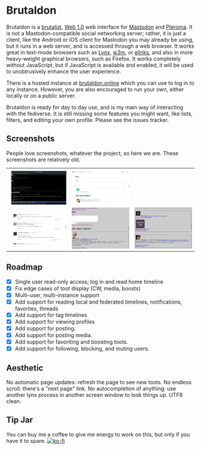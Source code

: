 # Brutaldon

Brutaldon is a [brutalist][0], [Web 1.0][0.5] web interface for [Mastodon][1] and [Pleroma][p]. It is not a Mastodon-compatible social networking server; rather, it is just a client, like the Android or iOS client for Mastodon you may already be using, but it runs in a web server, and is accessed through a web browser. It works great in text-mode browsers such as [Lynx][2], [w3m][3], or [elinks][4], and also in more heavy-weight graphical browsers, such as Firefox. It works completely without JavaScript, but if JavaScript is available and enabled, it will be used to unobtrusively enhance the user experience.

[0]:http://brutalistwebsites.com/
[0.5]: https://en.wikipedia.org/wiki/Web_2.0#%22Web_1.0%22
[1]: https://joinmastodon.org/
[2]: https://lynx.browser.org/
[3]: https://w3m.sourceforge.net/
[4]: http://elinks.or.cz/
[p]: https://pleroma.social/

There is a hosted instance at [brutaldon.online][hosted] which you can use to log in to any instance. However, you are also encouraged to run your own, either locally or on a public server. 

[hosted]: https://brutaldon.online/

Brutaldon is ready for day to day use, and is my main way of interacting with the fediverse. It is still missing some features you might want, like lists, filters, and editing your own profile.
Please see the issues tracker.

## Screenshots

People love screenshots, whatever the project, so here we are. These screenshots are relatively old.

<table>
 <tr>
   <td>
     <img alt="Brutaldon in Lynx" src="/docs/screenshots/screenshot-lynx.png?raw=true" title="Brutaldon in Lynx" width="256" />
   </td>
   <td>
     <img alt="Brutaldon in Firefox" src="/docs/screenshots/screenshot-firefox.png?raw=true" title="Brutaldon in Firefox" width="256" />
   </td>
  </tr>
  <tr>
    <td>
      <img alt="Brutaldon in Firefox (2)" src="/docs/screenshots/screenshot-firefox-2.png?raw=true" title="Brutaldon in Firefox (2)" width="256" />
    </td>
    <td>
      <img alt="Brutaldon in Firefox - Full Brutalism" src="/docs/screenshots/screenshot-firefox-brutalist.png?raw=true" title="Brutaldon in Firefox - Full Brutalism" width="256" />
    </td>
    <td>
      <img alt="Brutaldon in Firefox - Full Brutalism (2)" src="/docs/screenshots/screenshot-firefox-brutalist-2.png?raw=true" title="Brutaldon in Firefox - Full Brutalism (2)" width="256" />
    </td>
  </tr>
</table>






## Roadmap

* [X] Single user read-only access; log in and read home timeline
* [X] Fix edge cases of toot display (CW, media, boosts)
* [X] Multi-user, multi-instance support
* [X] Add support for reading local and federated timelines, notifications, favorites, threads
* [X] Add support for tag timelines
* [X] Add support for viewing profiles
* [X] Add support for posting.
* [X] Add support for posting media.
* [X] Add support for favoriting and boosting toots.
* [X] Add support for following, blocking, and muting users.

## Aesthetic

No automatic page updates: refresh the page to see new toots. No endless scroll: there's a "next page" link. No autocompletion of anything: use another lynx process in another screen window to look things up. UTF8 clean.

## Tip Jar

You can buy me a coffee to give me energy to work on this, but only if you have it to spare.
[![ko-fi](https://www.ko-fi.com/img/donate_sm.png)](https://ko-fi.com/D1D7QBZC)
